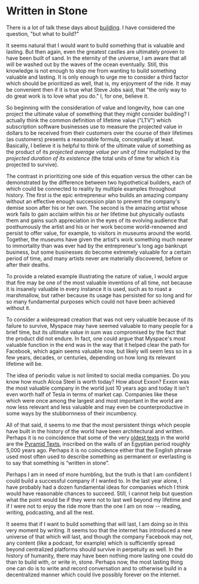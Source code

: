 # Written in Stone

There is a lot of talk these days about [building](https://a16z.com/2020/04/18/its-time-to-build/). I have considered the question, "but what to build?"

It seems natural that I would want to build something that is valuable and lasting. But then again, even the greatest castles are ultimately proven to have been built of sand. In the eternity of the universe, I am aware that all will be washed out by the waves of the ocean eventually. Still, this knowledge is not enough to stop me from wanting to build something valuable and lasting. It is only enough to urge me to consider a third factor which should be prioritized as well, that is, my enjoyment of the ride. It may be convenient then if it is true what Steve Jobs said, that "the only way to do great work is to love what you do." I, for one, believe it.

So beginning with the consideration of value and longevity, how can one project the ultimate value of something that they might consider building? I actually think the common definition of lifetime value ("LTV") which subscription software businesses use to measure the projected value in dollars to be received from their customers over the course of their lifetimes (as customers) presents a reasonable formula, conceptually at least. Basically, I believe it is helpful to think of the ultimate value of something as the product of its _projected average value per unit of time_ multiplied by the _projected duration of its existence_ (the total units of time for which it is projected to survive).

The contrast in prioritizing one side of this equation versus the other can be demonstrated by the difference between two hypothetical builders, each of which could be connected to reality by multiple examples throughout history. The first is the epic entrepreneur who builds an amazing company without an effective enough succession plan to prevent the company's demise soon after his or her own. The second is the amazing artist whose work fails to gain acclaim within his or her lifetime but physically outlasts them and gains such appreciation in the eyes of its evolving audience that posthumously the artist and his or her work become world-renowned and persist to offer value, for example, to visitors in museums around the world. Together, the museums have given the artist's work something much nearer to immortality than was ever had by the entrepreneur's long ago bankrupt business, but some businesses do become extremely valuable for a certain period of time, and many artists never are materially discovered, before or after their deaths.

To provide a related example illustrating the nature of value, I would argue that fire may be one of the most valuable inventions of all time, not because it is insanely valuable in every instance it is used, such as to roast a marshmallow, but rather because its usage has persisted for so long and for so many fundamental purposes which could not have been achieved without it.

To consider a widespread creation that was not very valuable because of its failure to survive, Myspace may have seemed valuable to many people for a brief time, but its ultimate value in sum was compromised by the fact that the product did not endure. In fact, one could argue that Myspace's most valuable function in the end was in the way that it helped clear the path for Facebook, which again seems valuable now, but likely will seem less so in a few years, decades, or centuries, depending on how long its relevant lifetime will be.

The idea of periodic value is not limited to social media companies. Do you know how much Alcoa Steel is worth today? How about Exxon? Exxon was the most valuable company in the world just 10 years ago and today it isn't even worth half of Tesla in terms of market cap. Companies like these which were once among the largest and most important in the world are now less relevant and less valuable and may even be counterproductive in some ways by the stubbornness of their incumbency.

All of that said, it seems to me that the most persistent things which people have built in the history of the world have been architectural and written. Perhaps it is no coincidence that some of the very [oldest texts](https://en.wikipedia.org/wiki/Ancient_literature) in the world are the [Pyramid Texts](https://en.wikipedia.org/wiki/Pyramid_Texts), inscribed on the walls of an Egyptian period roughly 5,000 years ago. Perhaps it is no coincidence either that the English phrase used most often used to describe something as permanent or everlasting is to say that something is “written in stone”.

Perhaps I am in need of more humbling, but the truth is that I am confident I could build a successful company if I wanted to. In the last year alone, I have probably had a dozen fundamental ideas for companies which I think would have reasonable chances to succeed. Still, I cannot help but question what the point would be if they were not to last well beyond my lifetime and if I were not to enjoy the ride more than the one I am on now -- reading, writing, podcasting, and all the rest.

It seems that if I want to build something that will last, I am doing so in this very moment by writing. It seems too that the internet has introduced a new universe of that which will last, and though the company Facebook may not, any content (like a podcast, for example) which is sufficiently spread beyond centralized platforms should survive in perpetuity as well. In the history of humanity, there may have been nothing more lasting one could do than to build with, or write in, stone. Perhaps now, the most lasting thing one can do is to write and record conversation and to otherwise build in a decentralized manner which could live possibly forever on the internet.
